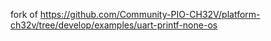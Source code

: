 fork of https://github.com/Community-PIO-CH32V/platform-ch32v/tree/develop/examples/uart-printf-none-os
